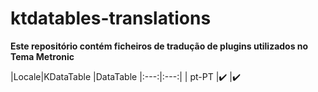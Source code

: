 # ktdatables-translations
        
**Este repositório contém ficheiros de tradução de plugins utilizados no Tema Metronic**

|Locale|KDataTable  |DataTable
|:---:|:---:|
| pt-PT |✔️  |✔️  
